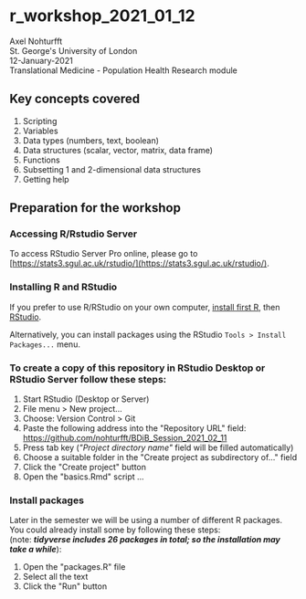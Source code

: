 # r_workshop_2021_01_12  
Axel Nohturfft  
St. George's University of London  
12-January-2021  
Translational Medicine - Population Health Research module  

## Key concepts covered  

1. Scripting  
2. Variables  
3. Data types (numbers, text, boolean)  
4. Data structures (scalar, vector, matrix, data frame)  
5. Functions  
6. Subsetting 1 and 2-dimensional data structures  
7. Getting help  


## Preparation for the workshop  

### Accessing R/Rstudio Server  

To access RStudio Server Pro online, please go to [https://stats3.sgul.ac.uk/rstudio/](https://stats3.sgul.ac.uk/rstudio/).  

### Installing R and RStudio  

If you prefer to use R/RStudio on your own computer, [install first R](https://www.r-project.org/), then [RStudio](https://rstudio.com/products/rstudio/download/).  


Alternatively, you can install packages using the RStudio `Tools > Install Packages...` menu.  

### To create a copy of this repository in RStudio Desktop or RStudio Server follow these steps:  

1. Start RStudio (Desktop or Server)  
2. File menu > New project...  
3. Choose: Version Control > Git  
4. Paste the following address into the "Repository URL" field: https://github.com/nohturfft/BDiB_Session_2021_02_11  
5. Press tab key (_"Project directory name"_ field will be filled automatically)  
6. Choose a suitable folder in the "Create project as subdirectory of..." field  
7. Click the "Create project" button  
8. Open the "basics.Rmd" script ...  


### Install packages  

Later in the semester we will be using a number of different R packages.  
You could already install some by following these steps:  
(note: _**tidyverse includes 26 packages in total; so the installation may take a while**_):  

1. Open the "packages.R" file  
2. Select all the text  
3. Click the "Run" button  

